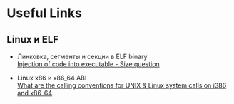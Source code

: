 # Useful Links

## Linux и ELF
- Линковка, сегменты и секции в ELF binary   
  [Injection of code into executable - Size question](https://security.stackexchange.com/a/157962)

- Linux x86 и x86_64 ABI    
  [What are the calling conventions for UNIX & Linux system calls on i386 and x86-64](https://stackoverflow.com/a/2538212/8496869)


